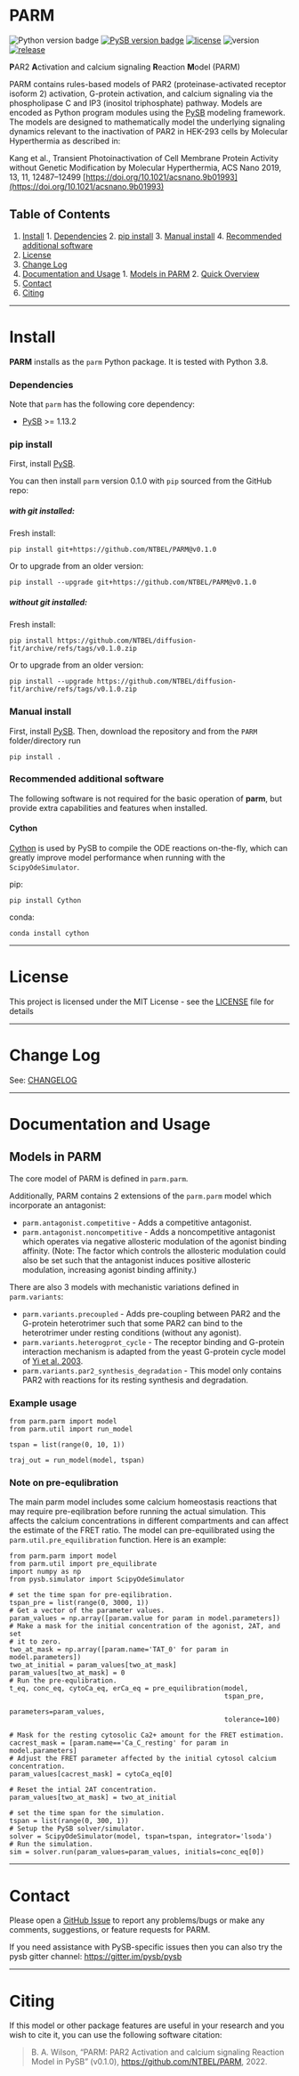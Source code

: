 # PARM


![Python version badge](https://img.shields.io/badge/python-3.8-blue.svg)
[![PySB version badge](https://img.shields.io/badge/PySB->%3D1.13.2-9cf.svg)](https://pysb.org/)
[![license](https://img.shields.io/github/license/NTBEL/PARM.svg)](LICENSE)
![version](https://img.shields.io/badge/version-0.1.0-orange.svg)
[![release](https://img.shields.io/github/release-pre/NTBEL/PARM.svg)](https://github.com/NTBEL/PARM/releases/tag/v0.1.0)

**P**AR2 **A**ctivation and calcium signaling **R**eaction **M**odel (PARM)

PARM contains rules-based models of PAR2 (proteinase-activated receptor isoform 2) activation, G-protein activation, and calcium signaling via the phospholipase C and IP3 (inositol triphosphate) pathway. Models are encoded as Python program modules using the [PySB](http://pysb.org/) modeling framework. The models are designed to mathematically model the underlying signaling dynamics relevant to the inactivation of PAR2 in HEK-293 cells by Molecular Hyperthermia as described in:

  Kang et al.,  Transient Photoinactivation of Cell Membrane Protein Activity without Genetic Modification by Molecular Hyperthermia, ACS Nano 2019, 13, 11, 12487–12499 [https://doi.org/10.1021/acsnano.9b01993](https://doi.org/10.1021/acsnano.9b01993)

## Table of Contents

  1. [Install](#install)
    1. [Dependencies](#dependencies)
    2. [pip install](#pip-install)
    3. [Manual install](#manual-install)
    4. [Recommended additional software](#recommended-additional-software)
  2. [License](#license)
  3. [Change Log](#change-log)
  4. [Documentation and Usage](#documentation-and-usage)
    1. [Models in PARM](#models-in-parm)
    2. [Quick Overview](#quick-overview)
  5. [Contact](#contact)
  6. [Citing](#citing)  

  ------

# Install

**PARM** installs as the `parm` Python package. It is tested with Python 3.8.

### Dependencies
Note that `parm` has the following core dependency:
   * [PySB](https://pysb.org/) >= 1.13.2

### pip install
First, install [PySB](https://pysb.org/download).

You can then install `parm` version 0.1.0 with `pip` sourced from the GitHub repo:

##### with git installed:
Fresh install:
```
pip install git+https://github.com/NTBEL/PARM@v0.1.0
```
Or to upgrade from an older version:
```
pip install --upgrade git+https://github.com/NTBEL/PARM@v0.1.0
```
##### without git installed:
Fresh install:
```
pip install https://github.com/NTBEL/diffusion-fit/archive/refs/tags/v0.1.0.zip
```
Or to upgrade from an older version:
```
pip install --upgrade https://github.com/NTBEL/diffusion-fit/archive/refs/tags/v0.1.0.zip
```
### Manual install
First, install [PySB](https://pysb.org/download).
Then, download the repository and from the `PARM` folder/directory run
```
pip install .
```

### Recommended additional software

The following software is not required for the basic operation of **parm**, but provide extra capabilities and features when installed.

#### Cython
[Cython](https://cython.org/) is used by PySB to compile the ODE reactions on-the-fly, which can greatly improve model performance when running with the `ScipyOdeSimulator`.

pip:
```
pip install Cython
```
conda:
```
conda install cython
```
------    

# License

This project is licensed under the MIT License - see the [LICENSE](LICENSE.md) file for details

------

# Change Log

See: [CHANGELOG](CHANGELOG.md)

------

# Documentation and Usage

## Models in PARM
The core model of PARM is defined in `parm.parm`.

 Additionally, PARM contains 2 extensions of the `parm.parm` model which incorporate an antagonist:

  * `parm.antagonist.competitive` - Adds a competitive antagonist.
  * `parm.antagonist.noncompetitive` - Adds a noncompetitive antagonist which operates via negative allosteric modulation of the agonist binding affinity. (Note: The factor
    which controls the allosteric modulation could also be set such that the antagonist induces positive allosteric modulation, increasing agonist binding affinity.)

There are also 3 models with mechanistic variations defined in `parm.variants`:
  * `parm.variants.precoupled` - Adds pre-coupling between PAR2 and the G-protein heterotrimer such that some PAR2 can bind to the heterotrimer under resting conditions (without any agonist).
  * `parm.variants.heterogprot_cycle` - The receptor binding and G-protein interaction mechanism is adapted from the yeast G-protein cycle model of [Yi et al. 2003](https://doi.org/10.1073/pnas.1834247100).
  * `parm.variants.par2_synthesis_degradation` - This model only contains PAR2 with reactions for its resting synthesis and degradation.

### Example usage

```
from parm.parm import model
from parm.util import run_model

tspan = list(range(0, 10, 1))

traj_out = run_model(model, tspan)
```

### Note on pre-equlibration
The main parm model includes some calcium homeostasis reactions that may require pre-eqilibration before running the actual simulation. This affects the calcium concentrations in different compartments and can affect the estimate of the FRET ratio. The model can pre-equilibrated using the `parm.util.pre_equilibration` function. Here is an example:

```
from parm.parm import model
from parm.util import pre_equilibrate
import numpy as np
from pysb.simulator import ScipyOdeSimulator

# set the time span for pre-eqilibration.
tspan_pre = list(range(0, 3000, 1))
# Get a vector of the parameter values.
param_values = np.array([param.value for param in model.parameters])
# Make a mask for the initial concentration of the agonist, 2AT, and set
# it to zero.
two_at_mask = np.array([param.name='TAT_0' for param in model.parameters])
two_at_initial = param_values[two_at_mask]
param_values[two_at_mask] = 0
# Run the pre-equlibration.
t_eq, conc_eq, cytoCa_eq, erCa_eq = pre_equilibration(model,
                                                      tspan_pre,
                                                      parameters=param_values,
                                                      tolerance=100)

# Mask for the resting cytosolic Ca2+ amount for the FRET estimation.
cacrest_mask = [param.name=='Ca_C_resting' for param in model.parameters]
# Adjust the FRET parameter affected by the initial cytosol calcium concentration.
param_values[cacrest_mask] = cytoCa_eq[0]

# Reset the intial 2AT concentration.
param_values[two_at_mask] = two_at_initial

# set the time span for the simulation.
tspan = list(range(0, 300, 1))                                                      
# Setup the PySB solver/simulator.
solver = ScipyOdeSimulator(model, tspan=tspan, integrator='lsoda')
# Run the simulation.
sim = solver.run(param_values=param_values, initials=conc_eq[0])

```

------

# Contact

Please open a [GitHub Issue](https://github.com/NTBEL/PARM/issues) to
report any problems/bugs or make any comments, suggestions, or feature requests for PARM.

If you need assistance with PySB-specific issues then you can also try the pysb gitter channel: https://gitter.im/pysb/pysb

------

# Citing
If this model or other package features are useful in your research and you wish to cite it, you can use the following software citation:
> B. A. Wilson, “PARM: PAR2 Activation and calcium signaling Reaction Model in PySB” (v0.1.0), https://github.com/NTBEL/PARM, 2022.
